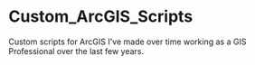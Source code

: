 # Custom_ArcGIS_Scripts
Custom scripts for ArcGIS I've made over time working as a GIS Professional over the last few years.
